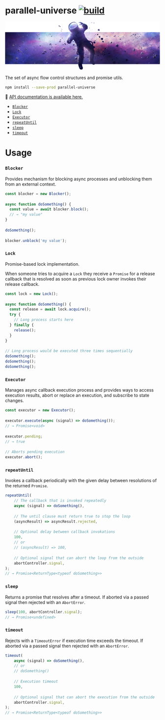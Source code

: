# parallel-universe [![build](https://github.com/smikhalevski/parallel-universe/actions/workflows/master.yml/badge.svg?branch=master&event=push)](https://github.com/smikhalevski/parallel-universe/actions/workflows/master.yml)

<a href="#readme">
  <img alt="Spaceman" src="https://github.com/smikhalevski/parallel-universe/raw/next/spaceman.png"/>
</a>

The set of async flow control structures and promise utils.

```sh
npm install --save-prod parallel-universe
```

🚀 [API documentation is available here.](https://smikhalevski.github.io/parallel-universe/)

- [`Blocker`](#blocker)
- [`Lock`](#lock)
- [`Executor`](#executor)
- [`repeatUntil`](#repeatuntil)
- [`sleep`](#sleep)
- [`timeout`](#timeout)

# Usage

### `Blocker`

Provides mechanism for blocking async processes and unblocking them from an external context.

```ts
const blocker = new Blocker();

async function doSomething() {
  const value = await blocker.block();
  // → "my value"
}

doSomething();

blocker.unblock('my value');
```

### `Lock`

Promise-based lock implementation.

When someone tries to acquire a `Lock` they receive a `Promise` for a release callback that is resolved as soon as
previous lock owner invokes their release callback.

```ts
const lock = new Lock();

async function doSomething() {
  const release = await lock.acquire();
  try {
    // Long process starts here
  } finally {
    release();
  }
}

// Long process would be executed three times sequentially
doSomething();
doSomething();
doSomething();
```

### `Executor`

Manages async callback execution process and provides ways to access execution results, abort or replace an execution,
and subscribe to state changes.

```ts
const executor = new Executor();

executor.execute(async (signal) => doSomething());
// → Promise<void>

executor.pending;
// → true

// Aborts pending execution
executor.abort();
```

### `repeatUntil`

Invokes a callback periodically with the given delay between resolutions of the returned `Promise`.

```ts
repeatUntil(
    // The callback that is invoked repeatedly
    async (signal) => doSomething(),

    // The until clause must return true to stop the loop
    (asyncResult) => asyncResult.rejected,

    // Optional delay between callback invokations
    100,
    // or
    // (asyncResult) => 100,

    // Optional signal that can abort the loop from the outside
    abortController.signal,
);
// → Promise<ReturnType<typeof doSomething>>
```

### `sleep`

Returns a promise that resolves after a timeout. If aborted via a passed signal then rejected with an `AbortError`.

```ts
sleep(100, abortController.signal);
// → Promise<undefined>
```

### `timeout`

Rejects with a `TimeoutError` if execution time exceeds the timeout. If aborted via a passed signal then rejected with
an `AbortError`.

```ts
timeout(
    async (signal) => doSomething(),
    // or
    // doSomething()

    // Execution timeout
    100,

    // Optional signal that can abort the execution from the outside
    abortController.signal,
);
// → Promise<ReturnType<typeof doSomething>>
```
